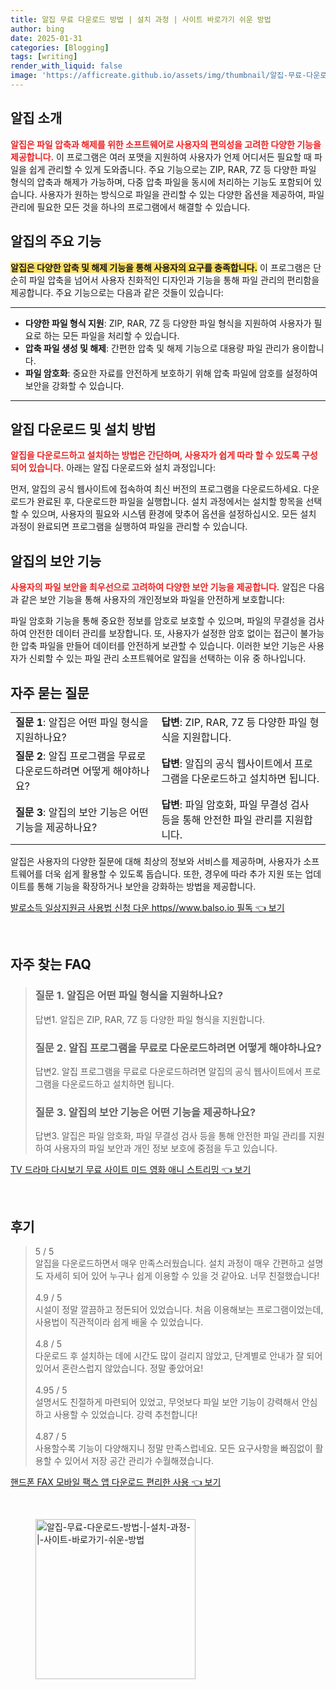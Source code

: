 ```yaml
---
title: 알집 무료 다운로드 방법 | 설치 과정 | 사이트 바로가기 쉬운 방법
author: bing
date: 2025-01-31
categories: [Blogging]
tags: [writing]
render_with_liquid: false
image: 'https://afficreate.github.io/assets/img/thumbnail/알집-무료-다운로드-방법-|-설치-과정-|-사이트-바로가기-쉬운-방법.webp'
---
```



<h2 id='알집_소개'>알집 소개</h2>

<p><b><span style="color: #ee2323;">알집은 파일 압축과 해제를 위한 소프트웨어로 사용자의 편의성을 고려한 다양한 기능을 제공합니다.</span></b> 이 프로그램은 여러 포맷을 지원하여 사용자가 언제 어디서든 필요할 때 파일을 쉽게 관리할 수 있게 도와줍니다. 주요 기능으로는 ZIP, RAR, 7Z 등 다양한 파일 형식의 압축과 해제가 가능하며, 다중 압축 파일을 동시에 처리하는 기능도 포함되어 있습니다. 사용자가 원하는 방식으로 파일을 관리할 수 있는 다양한 옵션을 제공하여, 파일 관리에 필요한 모든 것을 하나의 프로그램에서 해결할 수 있습니다.</p>

<h2 id='알집_주요기능'>알집의 주요 기능</h2>

<p><b><span style="background-color: #ffe066;">알집은 다양한 압축 및 해제 기능을 통해 사용자의 요구를 충족합니다.</span></b> 이 프로그램은 단순히 파일 압축을 넘어서 사용자 친화적인 디자인과 기능을 통해 파일 관리의 편리함을 제공합니다. 주요 기능으로는 다음과 같은 것들이 있습니다:</p>

<hr />

<ul>
    <li><b>다양한 파일 형식 지원</b>: ZIP, RAR, 7Z 등 다양한 파일 형식을 지원하여 사용자가 필요로 하는 모든 파일을 처리할 수 있습니다.</li>
    <li><b>압축 파일 생성 및 해제</b>: 간편한 압축 및 해제 기능으로 대용량 파일 관리가 용이합니다.</li>
    <li><b>파일 암호화</b>: 중요한 자료를 안전하게 보호하기 위해 압축 파일에 암호를 설정하여 보안을 강화할 수 있습니다.</li>
</ul>

<hr />

<h2 id='알집_다운로드_설치법'>알집 다운로드 및 설치 방법</h2>

<p><b><span style="color: #ee2323;">알집을 다운로드하고 설치하는 방법은 간단하며, 사용자가 쉽게 따라 할 수 있도록 구성되어 있습니다.</span></b> 아래는 알집 다운로드와 설치 과정입니다:</p>

<p>먼저, 알집의 공식 웹사이트에 접속하여 최신 버전의 프로그램을 다운로드하세요. 다운로드가 완료된 후, 다운로드한 파일을 실행합니다. 설치 과정에서는 설치할 항목을 선택할 수 있으며, 사용자의 필요와 시스템 환경에 맞추어 옵션을 설정하십시오. 모든 설치 과정이 완료되면 프로그램을 실행하여 파일을 관리할 수 있습니다.</p>

<h2 id='알집_보안_기능'>알집의 보안 기능</h2>

<p><b><span style="color: #ee2323;">사용자의 파일 보안을 최우선으로 고려하여 다양한 보안 기능을 제공합니다.</span></b> 알집은 다음과 같은 보안 기능을 통해 사용자의 개인정보와 파일을 안전하게 보호합니다:</p>

<p>파일 암호화 기능을 통해 중요한 정보를 암호로 보호할 수 있으며, 파일의 무결성을 검사하여 안전한 데이터 관리를 보장합니다. 또, 사용자가 설정한 암호 없이는 접근이 불가능한 압축 파일을 만들어 데이터를 안전하게 보관할 수 있습니다. 이러한 보안 기능은 사용자가 신뢰할 수 있는 파일 관리 소프트웨어로 알집을 선택하는 이유 중 하나입니다.</p>

<h2 id='자주_묻는_질문'>자주 묻는 질문</h2>

<table>
    <tr>
        <td><b>질문 1</b>: 알집은 어떤 파일 형식을 지원하나요?</td>
        <td><b>답변</b>: ZIP, RAR, 7Z 등 다양한 파일 형식을 지원합니다.</td>
    </tr>
    <tr>
        <td><b>질문 2</b>: 알집 프로그램을 무료로 다운로드하려면 어떻게 해야하나요?</td>
        <td><b>답변</b>: 알집의 공식 웹사이트에서 프로그램을 다운로드하고 설치하면 됩니다.</td>
    </tr>
    <tr>
        <td><b>질문 3</b>: 알집의 보안 기능은 어떤 기능을 제공하나요?</td>
        <td><b>답변</b>: 파일 암호화, 파일 무결성 검사 등을 통해 안전한 파일 관리를 지원합니다.</td>
    </tr>
</table>

<p>알집은 사용자의 다양한 질문에 대해 최상의 정보와 서비스를 제공하며, 사용자가 소프트웨어를 더욱 쉽게 활용할 수 있도록 돕습니다. 또한, 경우에 따라 추가 지원 또는 업데이트를 통해 기능을 확장하거나 보안을 강화하는 방법을 제공합니다.</p>


<p><a class="click-button" title="발로소득 일상지원금 사용법 신청 다운 https//www.balso.io 필독" href="https://afficreate.github.io/posts/%EB%B0%9C%EB%A1%9C%EC%86%8C%EB%93%9D-%EC%9D%BC%EC%83%81%EC%A7%80%EC%9B%90%EA%B8%88-%EC%82%AC%EC%9A%A9%EB%B2%95-%EC%8B%A0%EC%B2%AD-%EB%8B%A4%EC%9A%B4-httpswww.balso.io-%ED%95%84%EB%8F%85/" rel="dofollow">발로소득 일상지원금 사용법 신청 다운 https//www.balso.io 필독 👈 보기</a></p><br>
<h2 id='자주_찾는_FAQ'>자주 찾는 FAQ</h2>
<div itemscope="" itemtype="https://schema.org/FAQPage"> 
<blockquote> 
<div itemscope="" itemprop="mainEntity" itemtype="https://schema.org/Question"> 
<h3 itemprop="name">질문 1. 알집은 어떤 파일 형식을 지원하나요?</h3> 
<div itemscope="" itemprop="acceptedAnswer" itemtype="https://schema.org/Answer"> 
<span itemprop="text"> 
<p>답변1. 알집은 ZIP, RAR, 7Z 등 다양한 파일 형식을 지원합니다.</p> 
</span> 
</div> 
</div> 

<div itemscope="" itemprop="mainEntity" itemtype="https://schema.org/Question"> 
<h3 itemprop="name">질문 2. 알집 프로그램을 무료로 다운로드하려면 어떻게 해야하나요?</h3> 
<div itemscope="" itemprop="acceptedAnswer" itemtype="https://schema.org/Answer"> 
<span itemprop="text"> 
<p>답변2. 알집 프로그램을 무료로 다운로드하려면 알집의 공식 웹사이트에서 프로그램을 다운로드하고 설치하면 됩니다.</p> 
</span> 
</div> 
</div> 

<div itemscope="" itemprop="mainEntity" itemtype="https://schema.org/Question"> 
<h3 itemprop="name">질문 3. 알집의 보안 기능은 어떤 기능을 제공하나요?</h3> 
<div itemscope="" itemprop="acceptedAnswer" itemtype="https://schema.org/Answer"> 
<span itemprop="text"> 
<p>답변3. 알집은 파일 암호화, 파일 무결성 검사 등을 통해 안전한 파일 관리를 지원하여 사용자의 파일 보안과 개인 정보 보호에 중점을 두고 있습니다.</p> 
</span> 
</div> 
</div> 
</blockquote> 
</div>
<p><a class="click-button" title="TV 드라마 다시보기 무료 사이트 미드 영화 애니 스트리밍" href="https://afficreate.github.io/posts/TV-%EB%93%9C%EB%9D%BC%EB%A7%88-%EB%8B%A4%EC%8B%9C%EB%B3%B4%EA%B8%B0-%EB%AC%B4%EB%A3%8C-%EC%82%AC%EC%9D%B4%ED%8A%B8-%EB%AF%B8%EB%93%9C-%EC%98%81%ED%99%94-%EC%95%A0%EB%8B%88-%EC%8A%A4%ED%8A%B8%EB%A6%AC%EB%B0%8D/" rel="dofollow">TV 드라마 다시보기 무료 사이트 미드 영화 애니 스트리밍 👈 보기</a></p><br>
<h2 id='후기'>후기</h2>
<div itemscope itemtype="https://schema.org/Product">
  <blockquote>
  <div itemprop="review" itemscope itemtype="https://schema.org/Review">
      <div itemprop="reviewRating" itemscope itemtype="https://schema.org/Rating"> <span itemprop="ratingValue">5</span> / <span itemprop="bestRating">5</span> </div>
      <span itemprop="reviewBody">알집을 다운로드하면서 매우 만족스러웠습니다. 설치 과정이 매우 간편하고 설명도 자세히 되어 있어 누구나 쉽게 이용할 수 있을 것 같아요. 너무 친절했습니다!</span>
  </div>
  <br>
  <div itemprop="review" itemscope itemtype="https://schema.org/Review">
      <div itemprop="reviewRating" itemscope itemtype="https://schema.org/Rating"> <span itemprop="ratingValue">4.9</span> / <span itemprop="bestRating">5</span> </div>
      <span itemprop="reviewBody">시설이 정말 깔끔하고 정돈되어 있었습니다. 처음 이용해보는 프로그램이었는데, 사용법이 직관적이라 쉽게 배울 수 있었습니다.</span>
  </div>
  <br>
  <div itemprop="review" itemscope itemtype="https://schema.org/Review">
      <div itemprop="reviewRating" itemscope itemtype="https://schema.org/Rating"> <span itemprop="ratingValue">4.8</span> / <span itemprop="bestRating">5</span> </div>
      <span itemprop="reviewBody">다운로드 후 설치하는 데에 시간도 많이 걸리지 않았고, 단계별로 안내가 잘 되어 있어서 혼란스럽지 않았습니다. 정말 좋았어요!</span>
  </div>
  <br>
  <div itemprop="review" itemscope itemtype="https://schema.org/Review">
      <div itemprop="reviewRating" itemscope itemtype="https://schema.org/Rating"> <span itemprop="ratingValue">4.95</span> / <span itemprop="bestRating">5</span> </div>
      <span itemprop="reviewBody">설명서도 친절하게 마련되어 있었고, 무엇보다 파일 보안 기능이 강력해서 안심하고 사용할 수 있었습니다. 강력 추천합니다!</span>
  </div>
  <br>
  <div itemprop="review" itemscope itemtype="https://schema.org/Review">
      <div itemprop="reviewRating" itemscope itemtype="https://schema.org/Rating"> <span itemprop="ratingValue">4.87</span> / <span itemprop="bestRating">5</span> </div>
      <span itemprop="reviewBody">사용할수록 기능이 다양해지니 정말 만족스럽네요. 모든 요구사항을 빠짐없이 활용할 수 있어서 저장 공간 관리가 수월해졌습니다.</span>
  </div>
  </blockquote>
</div>
<p><a class="click-button" title="핸드폰 FAX 모바일 팩스 앱 다운로드 편리한 사용" href="https://afficreate.github.io/posts/%ED%95%B8%EB%93%9C%ED%8F%B0-FAX-%EB%AA%A8%EB%B0%94%EC%9D%BC-%ED%8C%A9%EC%8A%A4-%EC%95%B1-%EB%8B%A4%EC%9A%B4%EB%A1%9C%EB%93%9C-%ED%8E%B8%EB%A6%AC%ED%95%9C-%EC%82%AC%EC%9A%A9/" rel="dofollow">핸드폰 FAX 모바일 팩스 앱 다운로드 편리한 사용 👈 보기</a></p><br>
<figure class="image"><img src="https://afficreate.github.io/assets/img/thumbnail/알집-무료-다운로드-방법-|-설치-과정-|-사이트-바로가기-쉬운-방법.webp" alt="알집-무료-다운로드-방법-|-설치-과정-|-사이트-바로가기-쉬운-방법" width="256" height="256"></figure>